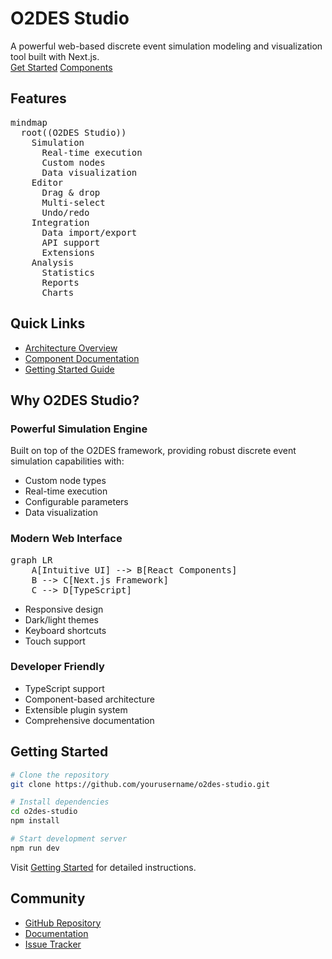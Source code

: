 # O2DES Studio

<div class="lead">
A powerful web-based discrete event simulation modeling and visualization tool built with Next.js.
</div>

<div class="my-4">
  <a href="contents/getting-started.html" class="btn btn-primary mr-2">Get Started</a>
  <a href="contents/components.html" class="btn btn-secondary">Components</a>
</div>

## Features

<pre class="mermaid">
mindmap
  root((O2DES Studio))
    Simulation
      Real-time execution
      Custom nodes
      Data visualization
    Editor
      Drag & drop
      Multi-select
      Undo/redo
    Integration
      Data import/export
      API support
      Extensions
    Analysis
      Statistics
      Reports
      Charts
</pre>

## Quick Links

-   [Architecture Overview](contents/architecture.html)
-   [Component Documentation](contents/components.html)
-   [Getting Started Guide](contents/getting-started.html)

## Why O2DES Studio?

### Powerful Simulation Engine

Built on top of the O2DES framework, providing robust discrete event simulation capabilities with:

-   Custom node types
-   Real-time execution
-   Configurable parameters
-   Data visualization

### Modern Web Interface

<pre class="mermaid">
graph LR
    A[Intuitive UI] --> B[React Components]
    B --> C[Next.js Framework]
    C --> D[TypeScript]
</pre>

-   Responsive design
-   Dark/light themes
-   Keyboard shortcuts
-   Touch support

### Developer Friendly

-   TypeScript support
-   Component-based architecture
-   Extensible plugin system
-   Comprehensive documentation

## Getting Started

```bash
# Clone the repository
git clone https://github.com/yourusername/o2des-studio.git

# Install dependencies
cd o2des-studio
npm install

# Start development server
npm run dev
```

Visit [Getting Started](contents/getting-started.html) for detailed instructions.

## Community

-   [GitHub Repository](https://github.com/yourusername/o2des-studio)
-   [Documentation](contents/getting-started.html)
-   [Issue Tracker](https://github.com/yourusername/o2des-studio/issues)
